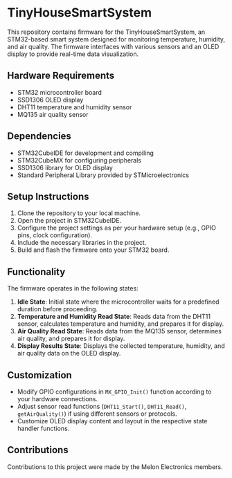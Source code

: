 # TinyHouseSmartSystem

This repository contains firmware for the TinyHouseSmartSystem, an STM32-based smart system designed for monitoring temperature, humidity, and air quality. The firmware interfaces with various sensors and an OLED display to provide real-time data visualization.

## Hardware Requirements

- STM32 microcontroller board
- SSD1306 OLED display
- DHT11 temperature and humidity sensor
- MQ135 air quality sensor

## Dependencies

- STM32CubeIDE for development and compiling
- STM32CubeMX for configuring peripherals
- SSD1306 library for OLED display
- Standard Peripheral Library provided by STMicroelectronics

## Setup Instructions

1. Clone the repository to your local machine.
2. Open the project in STM32CubeIDE.
3. Configure the project settings as per your hardware setup (e.g., GPIO pins, clock configuration).
4. Include the necessary libraries in the project.
5. Build and flash the firmware onto your STM32 board.

## Functionality

The firmware operates in the following states:

1. **Idle State**: Initial state where the microcontroller waits for a predefined duration before proceeding.
2. **Temperature and Humidity Read State**: Reads data from the DHT11 sensor, calculates temperature and humidity, and prepares it for display.
3. **Air Quality Read State**: Reads data from the MQ135 sensor, determines air quality, and prepares it for display.
4. **Display Results State**: Displays the collected temperature, humidity, and air quality data on the OLED display.

## Customization

- Modify GPIO configurations in `MX_GPIO_Init()` function according to your hardware connections.
- Adjust sensor read functions (`DHT11_Start()`, `DHT11_Read()`, `getAirQuality()`) if using different sensors or protocols.
- Customize OLED display content and layout in the respective state handler functions.

## Contributions

Contributions to this project were made by the Melon Electronics members.

